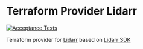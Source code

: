 # Terraform Provider Lidarr
[![Acceptance Tests](https://github.com/devopsarr/terraform-provider-lidarr/actions/workflows/test.yml/badge.svg)](https://github.com/devopsarr/terraform-provider-lidarr/actions/workflows/test.yml)

Terraform provider for [Lidarr](https://github.com/Lidarr/Lidarr) based on [Lidarr SDK](github.com/devopsarr/lidarr-go/lidarr)